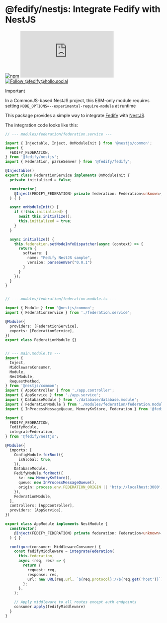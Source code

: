 <!-- deno-fmt-ignore-file -->

@fedify/nestjs: Integrate Fedify with NestJS
============================================

[![npm][npm badge]][npm]
[![Matrix][Matrix badge]][Matrix]
[![Follow @fedify@hollo.social][@fedify@hollo.social badge]][@fedify@hollo.social]

> [!IMPORTANT]
> In a CommonJS-based NestJS project, this ESM-only module requires setting `NODE_OPTIONS=--experimental-require-module` at runtime

This package provides a simple way to integrate [Fedify] with [NestJS].

The integration code looks like this:

~~~~ typescript
// --- modules/federation/federation.service ---

import { Injectable, Inject, OnModuleInit } from '@nestjs/common';
import {
  FEDIFY_FEDERATION,
} from '@fedify/nestjs';
import { Federation, parseSemver } from '@fedify/fedify';

@Injectable()
export class FederationService implements OnModuleInit {
  private initialized = false;

  constructor(
    @Inject(FEDIFY_FEDERATION) private federation: Federation<unknown>,
  ) { }

  async onModuleInit() {
    if (!this.initialized) {
      await this.initialize();
      this.initialized = true;
    }
  }

  async initialize() {
    this.federation.setNodeInfoDispatcher(async (context) => {
      return {
        software: {
          name: "Fedify NestJS sample",
          version: parseSemVer("0.0.1")
        }
      }
    });
  }
}


// --- modules/federation/federation.module.ts ---

import { Module } from '@nestjs/common';
import { FederationService } from './federation.service';

@Module({
  providers: [FederationService],
  exports: [FederationService],
})
export class FederationModule {}


// --- main.module.ts ---
import {
  Inject,
  MiddlewareConsumer,
  Module,
  NestModule,
  RequestMethod,
} from '@nestjs/common';
import { AppController } from './app.controller';
import { AppService } from './app.service';
import { DatabaseModule } from './database/database.module';
import { FederationModule } from './modules/federation/federation.module';
import { InProcessMessageQueue, MemoryKvStore, Federation } from '@fedify/fedify';

import {
  FEDIFY_FEDERATION,
  FedifyModule,
  integrateFederation,
} from '@fedify/nestjs';

@Module({
  imports: [
    ConfigModule.forRoot({
      isGlobal: true,
    }),
    DatabaseModule,
    FedifyModule.forRoot({
      kv: new MemoryKvStore(),
      queue: new InProcessMessageQueue(),
      origin: process.env.FEDERATION_ORIGIN || 'http://localhost:3000',
    }),
    FederationModule,
  ],
  controllers: [AppController],
  providers: [AppService],
})

export class AppModule implements NestModule {
  constructor(
    @Inject(FEDIFY_FEDERATION) private federation: Federation<unknown>,
  ) { }

  configure(consumer: MiddlewareConsumer) {
    const fedifyMiddleware = integrateFederation(
      this.federation,
      async (req, res) => {
        return {
          request: req,
          response: res,
          url: new URL(req.url, `${req.protocol}://${req.get('host')}`),
        };
      },
    );

    // Apply middleware to all routes except auth endpoints
    consumer.apply(fedifyMiddleware)
  }
}

~~~~

[npm]: https://www.npmjs.com/package/@fedify/nestjs
[npm badge]: https://img.shields.io/npm/v/@fedify/express?logo=npm
[Matrix]: https://matrix.to/#/#fedify:matrix.org
[Matrix badge]: https://img.shields.io/matrix/fedify%3Amatrix.org
[@fedify@hollo.social badge]: https://fedi-badge.deno.dev/@fedify@hollo.social/followers.svg
[@fedify@hollo.social]: https://hollo.social/@fedify
[Fedify]: https://fedify.dev/
[NestJS]: https://nestjs.com/
